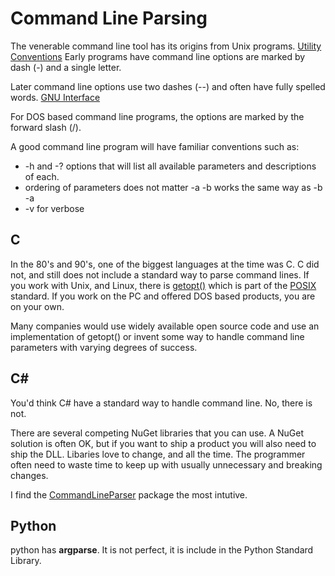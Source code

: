 # Command Line Parsing

The venerable command line tool has its origins from Unix programs. [Utility Conventions](https://pubs.opengroup.org/onlinepubs/9699919799/basedefs/V1_chap12.html)
Early programs have command line options are marked by dash (-) and a single letter.

Later command line options use two dashes (--) and often have fully spelled words. [GNU Interface](https://www.gnu.org/prep/standards/html_node/Command_002dLine-Interfaces.html)

For DOS based command line programs, the options are marked by the forward slash (/).

A good command line program will have familiar conventions such as:
* -h and -? options that will list all available parameters and descriptions of each.
* ordering of parameters does not matter -a -b works the same way as -b -a
* -v for verbose

## C 

In the 80's and 90's, one of the biggest languages at the time was C. 
C did not, and still does not include a standard way to parse command lines. If you work with Unix, and Linux, there is 
[getopt()](https://en.wikipedia.org/wiki/Getopt) which is part of the [POSIX](https://en.wikipedia.org/wiki/POSIX) standard. If you work on the PC and offered DOS based products, you are on your own.

Many companies would use widely available open source code and use an implementation of getopt() or invent some way to handle command line parameters with varying degrees of success.

## C#

You'd think C# have a standard way to handle command line. No, there is not. 

There are several competing NuGet libraries that you can use. A NuGet solution is often OK, but if you want to ship a product you will also need to ship the DLL. Libaries love to change, and all the time. The programmer often need to waste time to keep up with usually unnecessary and breaking changes.

I find the [CommandLineParser](https://github.com/commandlineparser/commandline) package the most intutive.

## Python

python has **argparse**. It is not perfect, it is include in the Python Standard Library.
